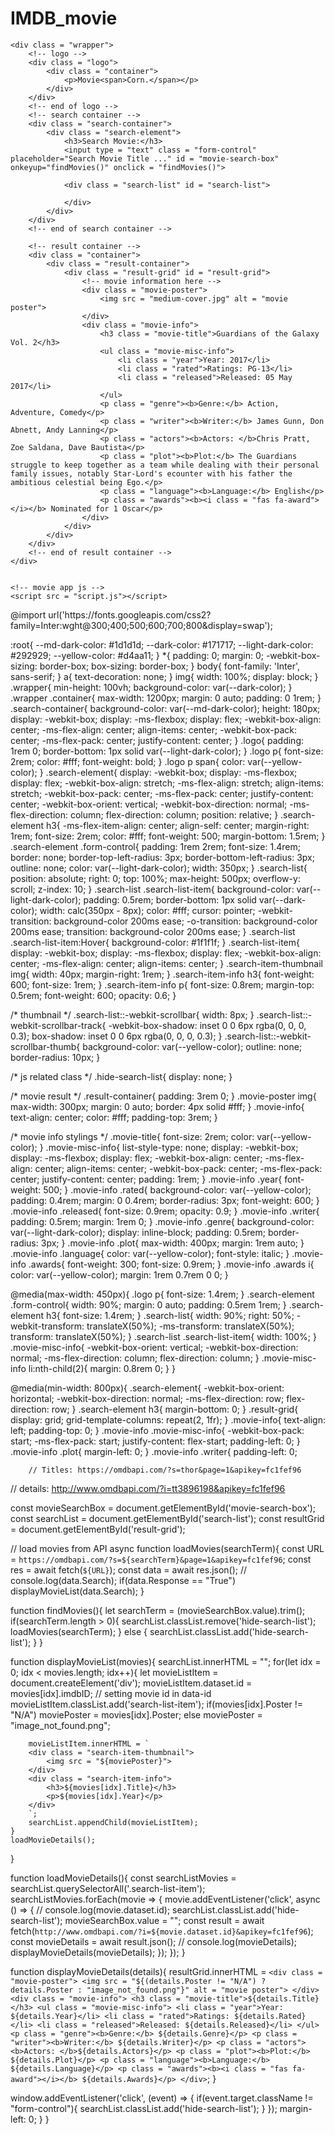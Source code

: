 # IMDB_movie
<!DOCTYPE html>
<html lang="en">
<head>
    <meta charset="UTF-8">
    <meta http-equiv="X-UA-Compatible" content="IE=edge">
    <meta name="viewport" content="width=device-width, initial-scale=1.0">
    <title>Movie Search Website</title>
    <!-- font awesome icons cdn -->
    <link rel="stylesheet" href="https://cdnjs.cloudflare.com/ajax/libs/font-awesome/6.0.0-beta3/css/all.min.css" integrity="sha512-Fo3rlrZj/k7ujTnHg4CGR2D7kSs0v4LLanw2qksYuRlEzO+tcaEPQogQ0KaoGN26/zrn20ImR1DfuLWnOo7aBA==" crossorigin="anonymous" referrerpolicy="no-referrer" />
    <!-- custom css -->
    <link rel = "stylesheet" href = "IMDB.css">
</head>
<body>
    
    <div class = "wrapper">
        <!-- logo -->
        <div class = "logo">
            <div class = "container">
                <p>Movie<span>Corn.</span></p>
            </div>
        </div>
        <!-- end of logo -->
        <!-- search container -->
        <div class = "search-container">
            <div class = "search-element">
                <h3>Search Movie:</h3>
                <input type = "text" class = "form-control" placeholder="Search Movie Title ..." id = "movie-search-box" onkeyup="findMovies()" onclick = "findMovies()">

                <div class = "search-list" id = "search-list">
                    
                </div>
            </div>
        </div>
        <!-- end of search container -->

        <!-- result container -->
        <div class = "container">
            <div class = "result-container">
                <div class = "result-grid" id = "result-grid">
                    <!-- movie information here -->
                    <div class = "movie-poster">
                        <img src = "medium-cover.jpg" alt = "movie poster">
                    </div>
                    <div class = "movie-info">
                        <h3 class = "movie-title">Guardians of the Galaxy Vol. 2</h3>
                        <ul class = "movie-misc-info">
                            <li class = "year">Year: 2017</li>
                            <li class = "rated">Ratings: PG-13</li>
                            <li class = "released">Released: 05 May 2017</li>
                        </ul>
                        <p class = "genre"><b>Genre:</b> Action, Adventure, Comedy</p>
                        <p class = "writer"><b>Writer:</b> James Gunn, Don Abnett, Andy Lanning</p>
                        <p class = "actors"><b>Actors: </b>Chris Pratt, Zoe Saldana, Dave Bautista</p>
                        <p class = "plot"><b>Plot:</b> The Guardians struggle to keep together as a team while dealing with their personal family issues, notably Star-Lord's ecounter with his father the ambitious celestial being Ego.</p>
                        <p class = "language"><b>Language:</b> English</p>
                        <p class = "awards"><b><i class = "fas fa-award"></i></b> Nominated for 1 Oscar</p>
                    </div>
                </div>
            </div>
        </div>
        <!-- end of result container -->
    </div>


    <!-- movie app js -->
    <script src = "script.js"></script>
</body>
</html>
@import url('https://fonts.googleapis.com/css2?family=Inter:wght@300;400;500;600;700;800&display=swap');

:root{
    --md-dark-color: #1d1d1d;
    --dark-color: #171717;
    --light-dark-color: #292929;
    --yellow-color: #d4aa11;
}
*{
    padding: 0;
    margin: 0;
    -webkit-box-sizing: border-box;
            box-sizing: border-box;
}
body{
    font-family: 'Inter', sans-serif;
}
a{
    text-decoration: none;
}
img{
    width: 100%;
    display: block;
}
.wrapper{
    min-height: 100vh;
    background-color: var(--dark-color);
}
.wrapper .container{
    max-width: 1200px;
    margin: 0 auto;
    padding: 0 1rem;
}
.search-container{
    background-color: var(--md-dark-color);
    height: 180px;
    display: -webkit-box;
    display: -ms-flexbox;
    display: flex;
    -webkit-box-align: center;
        -ms-flex-align: center;
            align-items: center;
    -webkit-box-pack: center;
        -ms-flex-pack: center;
            justify-content: center;
}
.logo{
    padding: 1rem 0;
    border-bottom: 1px solid var(--light-dark-color);
}
.logo p{
    font-size: 2rem;
    color: #fff;
    font-weight: bold;
}
.logo p span{
    color: var(--yellow-color);
}
.search-element{
    display: -webkit-box;
    display: -ms-flexbox;
    display: flex;
    -webkit-box-align: stretch;
        -ms-flex-align: stretch;
            align-items: stretch;
    -webkit-box-pack: center;
        -ms-flex-pack: center;
            justify-content: center;
    -webkit-box-orient: vertical;
    -webkit-box-direction: normal;
        -ms-flex-direction: column;
            flex-direction: column;
    position: relative;
}
.search-element h3{
    -ms-flex-item-align: center;
        align-self: center;
    margin-right: 1rem;
    font-size: 2rem;
    color: #fff;
    font-weight: 500;
    margin-bottom: 1.5rem;
}
.search-element .form-control{
    padding: 1rem 2rem;
    font-size: 1.4rem;
    border: none;
    border-top-left-radius: 3px;
    border-bottom-left-radius: 3px;
    outline: none;
    color: var(--light-dark-color);
    width: 350px;
}
.search-list{
    position: absolute;
    right: 0;
    top: 100%;
    max-height: 500px;
    overflow-y: scroll;
    z-index: 10;
}
.search-list .search-list-item{
    background-color: var(--light-dark-color);
    padding: 0.5rem;
    border-bottom: 1px solid var(--dark-color);
    width: calc(350px - 8px);
    color: #fff;
    cursor: pointer;
    -webkit-transition: background-color 200ms ease;
    -o-transition: background-color 200ms ease;
    transition: background-color 200ms ease;
}
.search-list .search-list-item:Hover{
    background-color: #1f1f1f;
}
.search-list-item{
    display: -webkit-box;
    display: -ms-flexbox;
    display: flex;
    -webkit-box-align: center;
        -ms-flex-align: center;
            align-items: center;
}
.search-item-thumbnail img{
    width: 40px;
    margin-right: 1rem;
}
.search-item-info h3{
    font-weight: 600;
    font-size: 1rem;
}
.search-item-info p{
    font-size: 0.8rem;
    margin-top: 0.5rem;
    font-weight: 600;
    opacity: 0.6;
}

/* thumbnail */
.search-list::-webkit-scrollbar{
    width: 8px;
}
.search-list::-webkit-scrollbar-track{
    -webkit-box-shadow: inset 0 0 6px rgba(0, 0, 0, 0.3);
            box-shadow: inset 0 0 6px rgba(0, 0, 0, 0.3);
}
.search-list::-webkit-scrollbar-thumb{
    background-color: var(--yellow-color);
    outline: none;
    border-radius: 10px;
}

/* js related class */
.hide-search-list{
    display: none;
}

/* movie result */
.result-container{
    padding: 3rem 0;
}
.movie-poster img{
    max-width: 300px;
    margin: 0 auto;
    border: 4px solid #fff;
}
.movie-info{
    text-align: center;
    color: #fff;
    padding-top: 3rem;
}

/* movie info stylings */
.movie-title{
    font-size: 2rem;
    color: var(--yellow-color);
}
.movie-misc-info{
    list-style-type: none;
    display: -webkit-box;
    display: -ms-flexbox;
    display: flex;
    -webkit-box-align: center;
        -ms-flex-align: center;
            align-items: center;
    -webkit-box-pack: center;
        -ms-flex-pack: center;
            justify-content: center;
    padding: 1rem;
}
.movie-info .year{
    font-weight: 500;
}
.movie-info .rated{
    background-color: var(--yellow-color);
    padding: 0.4rem;
    margin: 0 0.4rem;
    border-radius: 3px;
    font-weight: 600;
}
.movie-info .released{
    font-size: 0.9rem;
    opacity: 0.9;
}
.movie-info .writer{
    padding: 0.5rem;
    margin: 1rem 0;
}
.movie-info .genre{
    background-color: var(--light-dark-color);
    display: inline-block;
    padding: 0.5rem;
    border-radius: 3px;
}
.movie-info .plot{
    max-width: 400px;
    margin: 1rem auto;
}
.movie-info .language{
    color: var(--yellow-color);
    font-style: italic;
}
.movie-info .awards{
    font-weight: 300;
    font-size: 0.9rem;
}
.movie-info .awards i{
    color: var(--yellow-color);
    margin: 1rem 0.7rem 0 0;
}

@media(max-width: 450px){
    .logo p{
        font-size: 1.4rem;
    }
    .search-element .form-control{
        width: 90%;
        margin: 0 auto;
        padding: 0.5rem 1rem;
    }
    .search-element h3{
        font-size: 1.4rem;
    }
    .search-list{
        width: 90%;
        right: 50%;
        -webkit-transform: translateX(50%);
            -ms-transform: translateX(50%);
                transform: translateX(50%);
    }
    .search-list .search-list-item{
        width: 100%;
    }
    .movie-misc-info{
        -webkit-box-orient: vertical;
        -webkit-box-direction: normal;
            -ms-flex-direction: column;
                flex-direction: column;
    }
    .movie-misc-info li:nth-child(2){
        margin: 0.8rem 0;
    }
}

@media(min-width: 800px){
    .search-element{
        -webkit-box-orient: horizontal;
        -webkit-box-direction: normal;
            -ms-flex-direction: row;
                flex-direction: row;
    }
    .search-element h3{
        margin-bottom: 0;
    }
    .result-grid{
        display: grid;
        grid-template-columns: repeat(2, 1fr);
    }
    .movie-info{
        text-align: left;
        padding-top: 0;
    }
    .movie-info .movie-misc-info{
        -webkit-box-pack: start;
            -ms-flex-pack: start;
                justify-content: flex-start;
        padding-left: 0;
    }
    .movie-info .plot{
        margin-left: 0;
    }
    .movie-info .writer{
        padding-left: 0;


        // Titles: https://omdbapi.com/?s=thor&page=1&apikey=fc1fef96
// details: http://www.omdbapi.com/?i=tt3896198&apikey=fc1fef96

const movieSearchBox = document.getElementById('movie-search-box');
const searchList = document.getElementById('search-list');
const resultGrid = document.getElementById('result-grid');

// load movies from API
async function loadMovies(searchTerm){
    const URL = `https://omdbapi.com/?s=${searchTerm}&page=1&apikey=fc1fef96`;
    const res = await fetch(`${URL}`);
    const data = await res.json();
    // console.log(data.Search);
    if(data.Response == "True") displayMovieList(data.Search);
}

function findMovies(){
    let searchTerm = (movieSearchBox.value).trim();
    if(searchTerm.length > 0){
        searchList.classList.remove('hide-search-list');
        loadMovies(searchTerm);
    } else {
        searchList.classList.add('hide-search-list');
    }
}

function displayMovieList(movies){
    searchList.innerHTML = "";
    for(let idx = 0; idx < movies.length; idx++){
        let movieListItem = document.createElement('div');
        movieListItem.dataset.id = movies[idx].imdbID; // setting movie id in  data-id
        movieListItem.classList.add('search-list-item');
        if(movies[idx].Poster != "N/A")
            moviePoster = movies[idx].Poster;
        else 
            moviePoster = "image_not_found.png";

        movieListItem.innerHTML = `
        <div class = "search-item-thumbnail">
            <img src = "${moviePoster}">
        </div>
        <div class = "search-item-info">
            <h3>${movies[idx].Title}</h3>
            <p>${movies[idx].Year}</p>
        </div>
        `;
        searchList.appendChild(movieListItem);
    }
    loadMovieDetails();
}

function loadMovieDetails(){
    const searchListMovies = searchList.querySelectorAll('.search-list-item');
    searchListMovies.forEach(movie => {
        movie.addEventListener('click', async () => {
            // console.log(movie.dataset.id);
            searchList.classList.add('hide-search-list');
            movieSearchBox.value = "";
            const result = await fetch(`http://www.omdbapi.com/?i=${movie.dataset.id}&apikey=fc1fef96`);
            const movieDetails = await result.json();
            // console.log(movieDetails);
            displayMovieDetails(movieDetails);
        });
    });
}

function displayMovieDetails(details){
    resultGrid.innerHTML = `
    <div class = "movie-poster">
        <img src = "${(details.Poster != "N/A") ? details.Poster : "image_not_found.png"}" alt = "movie poster">
    </div>
    <div class = "movie-info">
        <h3 class = "movie-title">${details.Title}</h3>
        <ul class = "movie-misc-info">
            <li class = "year">Year: ${details.Year}</li>
            <li class = "rated">Ratings: ${details.Rated}</li>
            <li class = "released">Released: ${details.Released}</li>
        </ul>
        <p class = "genre"><b>Genre:</b> ${details.Genre}</p>
        <p class = "writer"><b>Writer:</b> ${details.Writer}</p>
        <p class = "actors"><b>Actors: </b>${details.Actors}</p>
        <p class = "plot"><b>Plot:</b> ${details.Plot}</p>
        <p class = "language"><b>Language:</b> ${details.Language}</p>
        <p class = "awards"><b><i class = "fas fa-award"></i></b> ${details.Awards}</p>
    </div>
    `;
}


window.addEventListener('click', (event) => {
    if(event.target.className != "form-control"){
        searchList.classList.add('hide-search-list');
    }
});
        margin-left: 0;
    }
}
